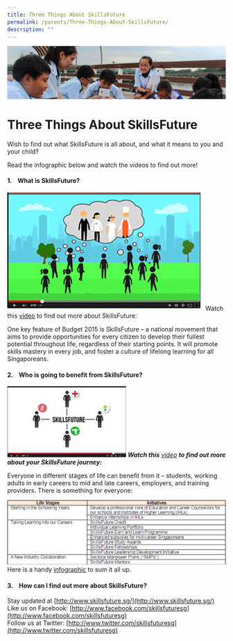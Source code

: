 ```yaml
---
title: Three Things About SkillsFuture
permalink: /parents/Three-Things-About-SkillsFuture/
description: ""
---
```

![](/images/Parentsbanner.jpg)

Three Things About SkillsFuture
===============================

Wish to find out what SkillsFuture is all about, and what it means to you and your child?

Read the infographic below and watch the videos to find out more!

#### 1.    What is SkillsFuture?




![](/images/SkillsFuture.png)
Watch this [video](https://www.youtube.com/watch?v=rdBobyZLl7M) to find out more about SkillsFuture:

One key feature of Budget 2015 is SkillsFuture – a national movement that aims to provide opportunities for every citizen to develop their fullest potential throughout life, regardless of their starting points. It will promote skills mastery in every job, and foster a culture of lifelong learning for all Singaporeans.

#### 2.    Who is going to benefit from SkillsFuture?

![](/images/skillsfuture.png)
___Watch this___ [*video*](https://www.youtube.com/watch?v=CkIBjH8z3GU) ___to find out more about your SkillsFuture journey:___

Everyone in different stages of life can benefit from it – students, working adults in early careers to mid and late careers, employers, and training providers. There is something for everyone:

![](/images/info.png)
Here is a handy [infographic](/files/Skills.pdf) to sum it all up.

#### 3.    How can I find out more about SkillsFuture?

Stay updated at [http://www.skillsfuture.sg/](http://www.skillsfuture.sg/)  
Like us on Facebook: [http://www.facebook.com/skillsfuturesg](http://www.facebook.com/skillsfuturesg)  
Follow us at Twitter: [http://www.twitter.com/skillsfuturesg](http://www.twitter.com/skillsfuturesg)